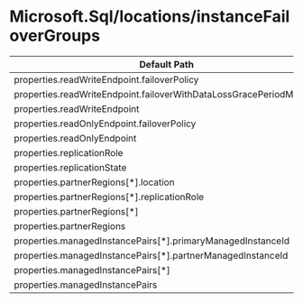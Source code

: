 # Microsoft.Sql/locations/instanceFailoverGroups

| Default Path | Alias |
|---|---|
| properties.readWriteEndpoint.failoverPolicy | Microsoft.Sql/locations/instanceFailoverGroups/readWriteEndpoint.failoverPolicy |
| properties.readWriteEndpoint.failoverWithDataLossGracePeriodMinutes | Microsoft.Sql/locations/instanceFailoverGroups/readWriteEndpoint.failoverWithDataLossGracePeriodMinutes |
| properties.readWriteEndpoint | Microsoft.Sql/locations/instanceFailoverGroups/readWriteEndpoint |
| properties.readOnlyEndpoint.failoverPolicy | Microsoft.Sql/locations/instanceFailoverGroups/readOnlyEndpoint.failoverPolicy |
| properties.readOnlyEndpoint | Microsoft.Sql/locations/instanceFailoverGroups/readOnlyEndpoint |
| properties.replicationRole | Microsoft.Sql/locations/instanceFailoverGroups/replicationRole |
| properties.replicationState | Microsoft.Sql/locations/instanceFailoverGroups/replicationState |
| properties.partnerRegions[*].location | Microsoft.Sql/locations/instanceFailoverGroups/partnerRegions[*].location |
| properties.partnerRegions[*].replicationRole | Microsoft.Sql/locations/instanceFailoverGroups/partnerRegions[*].replicationRole |
| properties.partnerRegions[*] | Microsoft.Sql/locations/instanceFailoverGroups/partnerRegions[*] |
| properties.partnerRegions | Microsoft.Sql/locations/instanceFailoverGroups/partnerRegions |
| properties.managedInstancePairs[*].primaryManagedInstanceId | Microsoft.Sql/locations/instanceFailoverGroups/managedInstancePairs[*].primaryManagedInstanceId |
| properties.managedInstancePairs[*].partnerManagedInstanceId | Microsoft.Sql/locations/instanceFailoverGroups/managedInstancePairs[*].partnerManagedInstanceId |
| properties.managedInstancePairs[*] | Microsoft.Sql/locations/instanceFailoverGroups/managedInstancePairs[*] |
| properties.managedInstancePairs | Microsoft.Sql/locations/instanceFailoverGroups/managedInstancePairs |

